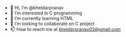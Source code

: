 - 👋 Hi, I’m @kheldarpranav
- 👀 I’m interested in C programming
- 🌱 I’m currently learning HTML 
- 💞️ I’m looking to collaborate on C project
- 📫 How to reach me at kheldarpranav03@gmail.com

<!---
kheldarpranav/kheldarpranav is a ✨ special ✨ repository because its `README.md` (this file) appears on your GitHub profile.
You can click the Preview link to take a look at your changes.
--->

